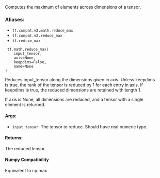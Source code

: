 
Computes the maximum of elements across dimensions of a tensor.
### Aliases:
- `tf.compat.v2.math.reduce_max`
- `tf.compat.v2.reduce_max`
- `tf.reduce_max`

```
 tf.math.reduce_max(
    input_tensor,
    axis=None,
    keepdims=False,
    name=None
)
```

Reduces input_tensor along the dimensions given in axis. Unless keepdims is true, the rank of the tensor is reduced by 1 for each entry in axis. If keepdims is true, the reduced dimensions are retained with length 1.

If axis is None, all dimensions are reduced, and a tensor with a single element is returned.
#### Args:
- `input_tensor`: The tensor to reduce. Should have real numeric type.
#### Returns:

The reduced tensor.
#### Numpy Compatibility

Equivalent to np.max
